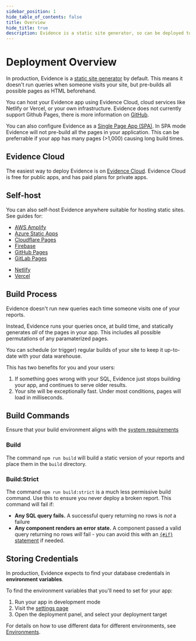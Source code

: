 ```yaml
---
sidebar_position: 1
hide_table_of_contents: false
title: Overview
hide_title: true
description: Evidence is a static site generator, so can be deployed to any static site host. The easiest way to deploy Evidence is on Evidence Cloud.
---
```


# Deployment Overview

In production, Evidence is a [static site generator](https://www.netlify.com/blog/2020/04/14/what-is-a-static-site-generator-and-3-ways-to-find-the-best-one/) by default. This means it doesn't run queries when someone visits your site, but pre-builds all possible pages as HTML beforehand.

You can host your Evidence app using Evidence Cloud, cloud services like Netlify or Vercel, or your own infrastructure. Evidence does not currently support Github Pages, there is more information on [GitHub](https://github.com/evidence-dev/evidence/issues/603).

You can also configure Evidence as a [Single Page App (SPA)](/deployment/rendering-modes). In SPA mode Evidence will not pre-build all the pages in your application. This can be preferrable if your app has many pages (>1,000) causing long build times.

## Evidence Cloud

The easiest way to deploy Evidence is on [Evidence Cloud](/deployment/evidence-cloud). Evidence Cloud is free for public apps, and has paid plans for private apps.

## Self-host

You can also self-host Evidence anywhere suitable for hosting static sites. See guides for:
- [AWS Amplify](/deployment/aws-amplify)
- [Azure Static Apps](/deployment/azure-static-apps)
- [Cloudflare Pages](/deployment/cloudflare-pages)
- [Firebase](/deployment/firebase)
- [GitHub Pages](/deployment/github-pages)
- [GitLab Pages](/deployment/gitlab-pages)
<!-- - [Hugging Face Spaces](/deployment/hugging-face-spaces) -->
- [Netlify](/deployment/netlify)
- [Vercel](/deployment/vercel)

## Build Process

Evidence doesn't run new queries each time someone visits one of your reports.

Instead, Evidence runs your queries once, at build time, and statically generates _all_ of the pages in your app. This includes all possible permutations of any paramaterized pages.

You can schedule (or trigger) regular builds of your site to keep it up-to-date with your data warehouse.

This has two benefits for you and your users:

1. If something goes wrong with your SQL, Evidence just stops building your app, and continues to serve older results.
2. Your site will be exceptionally fast. Under most conditions, pages will load in milliseconds.

## Build Commands

<Alert status=warning>

Ensure that your build environment aligns with the [system requirements](/guides/system-requirements)

</Alert>

### Build

The command `npm run build` will build a static version of your reports and place them in the `build` directory.

### Build:Strict

The command `npm run build:strict` is a much less permissive build command. Use this to ensure you never deploy a broken report.
This command will fail if:

- **Any SQL query fails.** A successful query returning no rows is _not_ a failure
- **Any component renders an error state.** A component passed a valid query returning no rows _will_ fail - you can avoid this with an [`{#if}` statement](/core-concepts/if-else) if needed.

## Storing Credentials

In production, Evidence expects to find your database credentials in **environment variables**.

To find the environment variables that you'll need to set for your app:

1. Run your app in development mode
1. Visit the [settings page](http://localhost:3000/settings)
1. Open the deployment panel, and select your deployment target

<Alert status=info>

For details on how to use different data for different environments, see [Environments](/deployment/environments).

</Alert>

